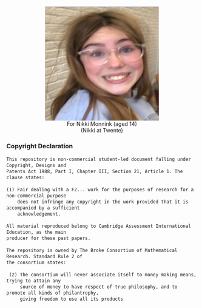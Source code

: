 <p align="center"><img align="center" src="Monnink.jpg" alt="Profile Picture" width="300" height="300"><br>For Nikki Monnink (aged 14)<br>(Nikki at Twente) </p>

### Copyright Declaration
```
This repository is non-commercial student-led document falling under Copyright, Designs and
Patents Act 1988, Part I, Chapter III, Section 21, Article 1. The clause states:

(1) Fair dealing with a F2... work for the purposes of research for a non-commercial purpose
    does not infringe any copyright in the work provided that it is accompanied by a sufficient
    acknowledgement.

All material reproduced belong to Cambridge Assessment International Education, as the main
producer for these past papers.

The repository is owned by The Broke Consortium of Mathematical Research. Standard Rule 2 of
the consortium states:

 (2) The consortium will never associate itself to money making means, trying to attain any
     source of money to have respect of true philosophy, and to promote all kinds of philantrophy,
     giving freedom to use all its products 
```


